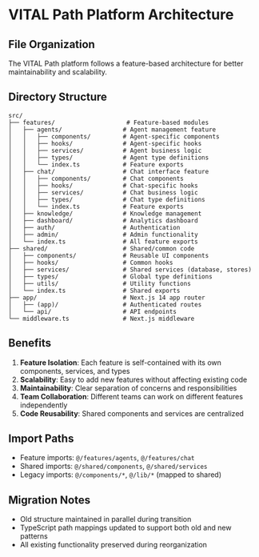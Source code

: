 # VITAL Path Platform Architecture

## File Organization

The VITAL Path platform follows a feature-based architecture for better maintainability and scalability.

## Directory Structure

```
src/
├── features/                    # Feature-based modules
│   ├── agents/                 # Agent management feature
│   │   ├── components/         # Agent-specific components
│   │   ├── hooks/              # Agent-specific hooks
│   │   ├── services/           # Agent business logic
│   │   ├── types/              # Agent type definitions
│   │   └── index.ts            # Feature exports
│   ├── chat/                   # Chat interface feature
│   │   ├── components/         # Chat components
│   │   ├── hooks/              # Chat-specific hooks
│   │   ├── services/           # Chat business logic
│   │   ├── types/              # Chat type definitions
│   │   └── index.ts            # Feature exports
│   ├── knowledge/              # Knowledge management
│   ├── dashboard/              # Analytics dashboard
│   ├── auth/                   # Authentication
│   ├── admin/                  # Admin functionality
│   └── index.ts                # All feature exports
├── shared/                     # Shared/common code
│   ├── components/             # Reusable UI components
│   ├── hooks/                  # Common hooks
│   ├── services/               # Shared services (database, stores)
│   ├── types/                  # Global type definitions
│   ├── utils/                  # Utility functions
│   └── index.ts                # Shared exports
├── app/                        # Next.js 14 app router
│   ├── (app)/                  # Authenticated routes
│   └── api/                    # API endpoints
└── middleware.ts               # Next.js middleware
```

## Benefits

1. **Feature Isolation**: Each feature is self-contained with its own components, services, and types
2. **Scalability**: Easy to add new features without affecting existing code
3. **Maintainability**: Clear separation of concerns and responsibilities
4. **Team Collaboration**: Different teams can work on different features independently
5. **Code Reusability**: Shared components and services are centralized

## Import Paths

- Feature imports: `@/features/agents`, `@/features/chat`
- Shared imports: `@/shared/components`, `@/shared/services`
- Legacy imports: `@/components/*`, `@/lib/*` (mapped to shared)

## Migration Notes

- Old structure maintained in parallel during transition
- TypeScript path mappings updated to support both old and new patterns
- All existing functionality preserved during reorganization
